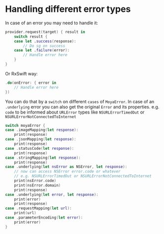 # Handling different error types

In case of an error you may need to handle it:

```swift
provider.request(target) { result in
    switch result {
    case let .success(response):
        // Do sg on success
    case let .failure(error):
        // Handle error here
    }
}
```

Or RxSwift way:

```swift
.do(onError: { error in
    // Handle error here
})
```

You can do that by a `switch` on different `cases` of `MoyaError`. In case of an `.underlying` error you can also get the original `Error` and its properties. e.g. `code` to be informed about `URLError` types like `NSURLErrorTimedOut` or `NSURLErrorNotConnectedToInternet`

```swift
switch moyaError {
case .imageMapping(let response):
    print(response)
case .jsonMapping(let response):
    print(response)
case .statusCode(let response):
    print(response)
case .stringMapping(let response):
    print(response)
case .underlying(let nsError as NSError, let response):
    // now can access NSError error.code or whatever
    // e.g. NSURLErrorTimedOut or NSURLErrorNotConnectedToInternet
    print(nsError.code)
    print(nsError.domain)
    print(response)
case .underlying(let error, let response):
    print(error)
    print(response)
case .requestMapping(let url):
    print(url)
case .parameterEncoding(let error):
    print(error)
}
```
